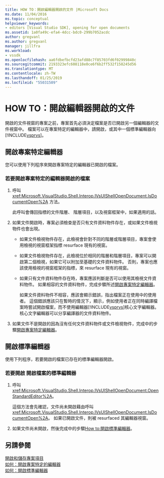 ```yaml
---
title: HOW TO：開啟編輯器開啟的文件 |Microsoft Docs
ms.date: 11/04/2016
ms.topic: conceptual
helpviewer_keywords:
- editors [Visual Studio SDK], opening for open documents
ms.assetid: 1a0fa49c-efa4-4dcc-bdc0-299b7052acdc
author: gregvanl
ms.author: gregvanl
manager: jillfra
ms.workload:
- vssdk
ms.openlocfilehash: aa6fdbefbcfd23afd88c7f85703fd6f02999840c
ms.sourcegitcommit: 2193323efc608118e0ce6f6b2ff532f158245d56
ms.translationtype: MT
ms.contentlocale: zh-TW
ms.lasthandoff: 01/25/2019
ms.locfileid: "55031509"
---
```

# <a name="how-to-open-editors-for-open-documents"></a>HOW TO：開啟編輯器開啟的文件
開啟的文件視窗的專案之前，專案首先必須決定檔案是否已開啟另一個編輯器的文件視窗中。 檔案可以在專案特定的編輯器中，請開啟，或其中一個標準編輯器向[!INCLUDE[vsprvs](../code-quality/includes/vsprvs_md.md)]。  
  
## <a name="open-a-project-specific-editor"></a>開啟專案特定編輯器  
 您可以使用下列程序來開啟專案特定的編輯器已開啟的檔案。  
  
### <a name="to-open-a-project-specific-editor-for-an-open-file"></a>若要開啟專案特定的編輯器開啟的檔案  
  
1. 呼叫 <xref:Microsoft.VisualStudio.Shell.Interop.IVsUIShellOpenDocument.IsDocumentOpen%2A> 方法。  
  
    此呼叫會傳回指標的文件階層、 階層項目，以及視窗框架中，如果適用的話。  
  
2. 如果文件開啟時，專案必須檢查是否只有文件資料物件存在，或如果文件檢視物件也會出現。  
  
   - 如果文件檢視物件存在，此檢視會針對不同的階層或階層項目，專案會使用檢視的視窗框架指標 resurface 現有的視窗。  
  
   - 如果文件檢視物件存在，此檢視位於相同的階層和階層項目，專案可以開啟第二個檢視，如果它可以附加至基礎的文件資料物件。 否則，專案也應該使用檢視的視窗框架的指標，來 resurface 現有的視窗。  
  
   - 如果只有文件資料物件存在時，專案應該判斷是否可以使用其檢視文件資料物件。 如果相容的文件資料物件，完成步驟所述[開啟專案特定編輯器](../extensibility/how-to-open-project-specific-editors.md)。  
  
     如果文件資料物件不相容，應該會顯示錯誤，指出檔案正在使用中的使用者。 這個錯誤應該只在暫時的情況下，顯示，例如使用者正在同時編譯檔案時嘗試開啟檔案，而不使用編輯器[!INCLUDE[vsprvs](../code-quality/includes/vsprvs_md.md)]核心文字編輯器。 核心文字編輯器可以分享編譯器的文件資料物件。  
  
3. 如果文件不是開啟的因為沒有任何文件資料物件或文件檢視物件，完成中的步驟[開啟專案特定編輯器](../extensibility/how-to-open-project-specific-editors.md)。  
  
## <a name="open-a-standard-editor"></a>開啟標準編輯器  
 使用下列程序，若要開啟的檔案已存在的標準編輯器開啟。  
  
### <a name="to-open-a-standard-editor-for-an-open-file"></a>若要開啟 開啟檔案的標準編輯器  
  
1.  呼叫 <xref:Microsoft.VisualStudio.Shell.Interop.IVsUIShellOpenDocument.OpenStandardEditor%2A>。  
  
     這個方法會先確認，文件尚未開啟藉由呼叫<xref:Microsoft.VisualStudio.Shell.Interop.IVsUIShellOpenDocument.IsDocumentOpen%2A>。 如果已開啟文件，則被 resurfaced 其編輯器視窗。  
  
2.  如果文件尚未開啟，然後完成中的步驟[How to:開啟標準編輯器](../extensibility/how-to-open-standard-editors.md)。  
  
## <a name="see-also"></a>另請參閱  
 [開啟和儲存專案項目](../extensibility/internals/opening-and-saving-project-items.md)   
 [如何：開啟專案特定的編輯器](../extensibility/how-to-open-project-specific-editors.md)   
 [如何：開啟標準編輯器](../extensibility/how-to-open-standard-editors.md)
